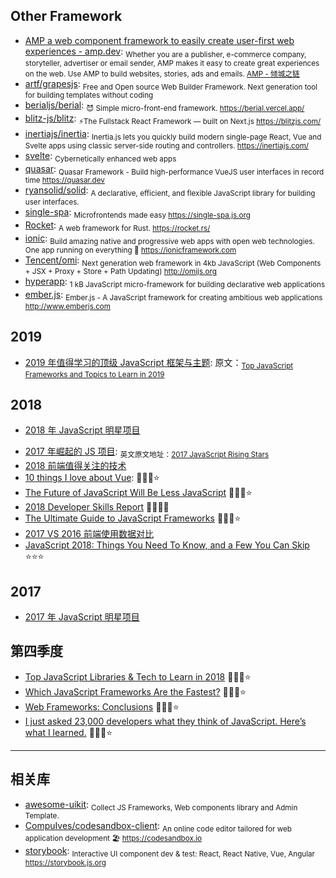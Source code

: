 ## Other Framework

- [AMP a web component framework to easily create user-first web experiences - amp.dev](https://amp.dev/zh_cn/): <sub>Whether you are a publisher, e-commerce company, storyteller, advertiser or email sender, AMP makes it easy to create great experiences on the web. Use AMP to build websites, stories, ads and emails. [AMP - 倾城之链](https://nicelinks.site/post/5f75ea02cda9de27bd93a919)</sub>
- [artf/grapesjs](https://github.com/artf/grapesjs): <sub>Free and Open source Web Builder Framework. Next generation tool for building templates without coding</sub>
- [berialjs/berial](https://github.com/berialjs/berial): <sub>😈 Simple micro-front-end framework. https://berial.vercel.app/</sub>
- [blitz-js/blitz](https://github.com/blitz-js/blitz): <sub>⚡️The Fullstack React Framework — built on Next.js https://blitzjs.com/</sub>
- [inertiajs/inertia](https://github.com/inertiajs/inertia): <sub>Inertia.js lets you quickly build modern single-page React, Vue and Svelte apps using classic server-side routing and controllers. https://inertiajs.com/</sub>
- [svelte](https://github.com/sveltejs/svelte): <sub>Cybernetically enhanced web apps</sub>
- [quasar](https://github.com/quasarframework/quasar): <sub>Quasar Framework - Build high-performance VueJS user interfaces in record time https://quasar.dev</sub>
- [ryansolid/solid](https://github.com/ryansolid/solid): <sub>A declarative, efficient, and flexible JavaScript library for building user interfaces.</sub>
- [single-spa](https://github.com/CanopyTax/single-spa): <sub>Microfrontends made easy https://single-spa.js.org</sub>
- [Rocket](https://github.com/SergioBenitez/Rocket): <sub>A web framework for Rust. https://rocket.rs/</sub>
- [ionic](https://github.com/ionic-team/ionic): <sub>Build amazing native and progressive web apps with open web technologies. One app running on everything 🎉 https://ionicframework.com</sub>
- [Tencent/omi](https://github.com/Tencent/omi): <sub>Next generation web framework in 4kb JavaScript (Web Components + JSX + Proxy + Store + Path Updating) http://omijs.org</sub>
- [hyperapp](https://github.com/jorgebucaran/hyperapp): <sub>1 kB JavaScript micro-framework for building declarative web applications</sub>
- [ember.js](https://github.com/emberjs/ember.js): <sub>Ember.js - A JavaScript framework for creating ambitious web applications http://www.emberjs.com</sub>

## 2019

- [2019 年值得学习的顶级 JavaScript 框架与主题](https://juejin.im/post/5c3cbb91e51d4550932771ce): 原文：<sub>[Top JavaScript Frameworks and Topics to Learn in 2019](https://medium.com/javascript-scene/top-javascript-frameworks-and-topics-to-learn-in-2019-b4142f38df20)</sub>

## 2018

- [2018 年 JavaScript 明星项目](https://risingstars.js.org/2018/zh/)

* [2017 年崛起的 JS 项目](https://juejin.im/post/5a633babf265da3e2a0dadcc): <sub>英文原文地址：[2017 JavaScript Rising Stars](https://risingstars.js.org/2017/en/)</sub>
* [2018 前端值得关注的技术](https://juejin.im/post/5a519d305188257327396da5)
* [10 things I love about Vue](https://medium.com/@dalaidunc/10-things-i-love-about-vue-505886ddaff2): 🌟🌟🌟⭐️
* [The Future of JavaScript Will Be Less JavaScript](https://codeburst.io/the-future-of-javascript-will-be-less-javascript-cea373eb57fd) 🌟🌟🌟⭐️
* [2018 Developer Skills Report](https://research.hackerrank.com/developer-skills/2018/) 🌟🌟🌟🌟
* [The Ultimate Guide to JavaScript Frameworks](https://javascriptreport.com/the-ultimate-guide-to-javascript-frameworks/) 🌟🌟🌟⭐️
* [2017 VS 2016 前端使用数据对比](http://vanessa.b3log.org/2017-vs-2016-fe-data)
* [JavaScript 2018: Things You Need To Know, and a Few You Can Skip](https://thenewstack.io/js-2018-things-need-know-can-skip/) ⭐️⭐️⭐️

## 2017

- [2017 年 JavaScript 明星项目](https://risingstars.js.org/2017/zh)

## 第四季度

- [Top JavaScript Libraries & Tech to Learn in 2018](https://medium.com/javascript-scene/top-javascript-libraries-tech-to-learn-in-2018-c38028e028e6) 🌟🌟🌟⭐️
- [Which JavaScript Frameworks Are the Fastest?](https://javascriptreport.com/js-frameworks-fastest/) 🌟🌟🌟⭐
- [Web Frameworks: Conclusions](https://www.sitepen.com/blog/2017/11/10/web-frameworks-conclusions/) 🌟🌟🌟⭐️
- [I just asked 23,000 developers what they think of JavaScript. Here’s what I learned.](https://medium.freecodecamp.org/i-just-asked-23-000-developers-what-they-think-of-javascript-heres-what-i-learned-9a06b61998fa) 🌟🌟🌟⭐️

---

## 相关库

- [awesome-uikit](https://github.com/jaywcjlove/awesome-uikit): <sub>Collect JS Frameworks, Web components library and Admin Template.</sub>
- [CompuIves/codesandbox-client](https://github.com/CompuIves/codesandbox-client): <sub>An online code editor tailored for web application development 🏖️ https://codesandbox.io</sub>
- [storybook](https://github.com/storybooks/storybook): <sub>Interactive UI component dev & test: React, React Native, Vue, Angular https://storybook.js.org</sub>
